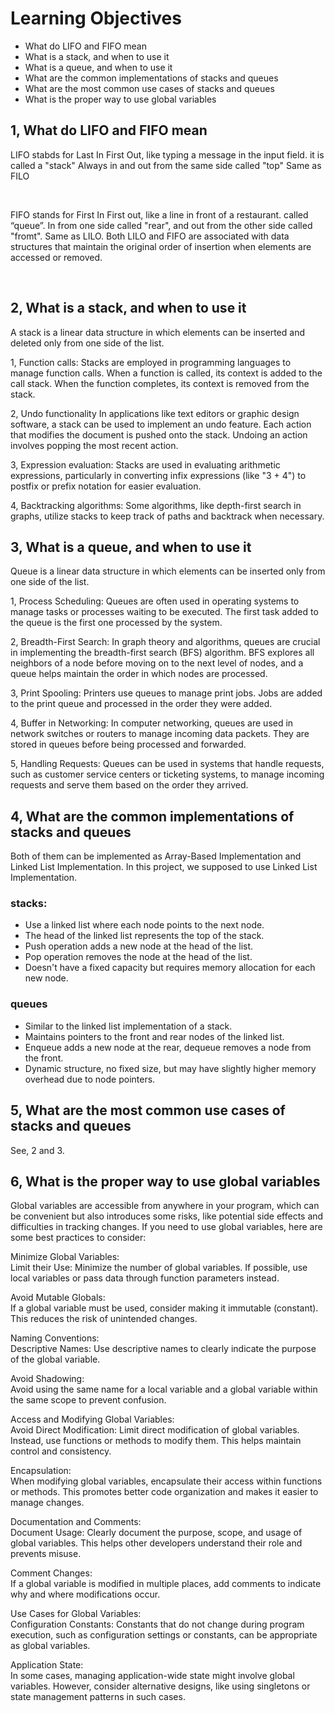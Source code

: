 # Learning Objectives

- What do LIFO and FIFO mean
- What is a stack, and when to use it
- What is a queue, and when to use it
- What are the common implementations of stacks and queues
- What are the most common use cases of stacks and queues
- What is the proper way to use global variables

## 1, What do LIFO and FIFO mean

LIFO stabds for Last In First Out, like typing a message in the input field. it is called a "stack"
Always in and out from the same side called "top"
Same as FILO

<br>

FIFO stands for First In First out, like a line in front of a restaurant. called “queue”. In from one side called "rear", and out from the other side called "fromt".
Same as LILO.
Both LILO and FIFO are associated with data structures that maintain the original order of insertion when elements are accessed or removed.

<br>

## 2, What is a stack, and when to use it
 A stack is a linear data structure in which elements can be inserted and deleted only from one side of the list.

 1, Function calls: 
  Stacks are employed in programming languages to manage function calls. When a function is called, its context is added to the call stack. When the function completes, its context is removed from the stack.

 2, Undo functionality
  In applications like text editors or graphic design software, a stack can be used to implement an undo feature. Each action that modifies the document is pushed onto the stack. Undoing an action involves popping the most recent action.

 3, Expression evaluation:
  Stacks are used in evaluating arithmetic expressions, particularly in converting infix expressions (like "3 + 4") to postfix or prefix notation for easier evaluation.

 4, Backtracking algorithms:
 Some algorithms, like depth-first search in graphs, utilize stacks to keep track of paths and backtrack when necessary.

## 3, What is a queue, and when to use it
Queue is a linear data structure in which elements can be inserted only from one side of the list.

 1, Process Scheduling:
  Queues are often used in operating systems to manage tasks or processes waiting to be executed. The first task added to the queue is the first one processed by the system.

 2, Breadth-First Search:
  In graph theory and algorithms, queues are crucial in implementing the breadth-first search (BFS) algorithm. BFS explores all neighbors of a node before moving on to the next level of nodes, and a queue helps maintain the order in which nodes are processed.

 3, Print Spooling:
  Printers use queues to manage print jobs. Jobs are added to the print queue and processed in the order they were added.

 4, Buffer in Networking:
  In computer networking, queues are used in network switches or routers to manage incoming data packets. They are stored in queues before being processed and forwarded.

 5, Handling Requests:
  Queues can be used in systems that handle requests, such as customer service centers or ticketing systems, to manage incoming requests and serve them based on the order they arrived.

## 4, What are the common implementations of stacks and queues

Both of them can be implemented as Array-Based Implementation and Linked List Implementation.
In this project, we supposed to use Linked List Implementation.

### stacks:
- Use a linked list where each node points to the next node.
- The head of the linked list represents the top of the stack.
- Push operation adds a new node at the head of the list.
- Pop operation removes the node at the head of the list.
- Doesn't have a fixed capacity but requires memory allocation for each new node.

### queues
- Similar to the linked list implementation of a stack.
- Maintains pointers to the front and rear nodes of the linked list.
- Enqueue adds a new node at the rear, dequeue removes a node from the front.
- Dynamic structure, no fixed size, but may have slightly higher memory overhead due to node pointers.

## 5, What are the most common use cases of stacks and queues

See, 2 and 3.

## 6, What is the proper way to use global variables

Global variables are accessible from anywhere in your program, which can be convenient but also introduces some risks, like potential side effects and difficulties in tracking changes. If you need to use global variables, here are some best practices to consider:

Minimize Global Variables:<br>
 Limit their Use: Minimize the number of global variables. If possible, use local variables or pass data through function parameters instead.

Avoid Mutable Globals: <br>
 If a global variable must be used, consider making it immutable (constant). This reduces the risk of unintended changes.

Naming Conventions:<br>
 Descriptive Names: Use descriptive names to clearly indicate the purpose of the global variable.

Avoid Shadowing: <br>
 Avoid using the same name for a local variable and a global variable within the same scope to prevent confusion.

Access and Modifying Global Variables:<br>
 Avoid Direct Modification: Limit direct modification of global variables. Instead, use functions or methods to modify them. This helps maintain control and consistency.

Encapsulation: <br>
 When modifying global variables, encapsulate their access within functions or methods. This promotes better code organization and makes it easier to manage changes.

Documentation and Comments:<br>
 Document Usage: Clearly document the purpose, scope, and usage of global variables. This helps other developers understand their role and prevents misuse.

Comment Changes: <br>
 If a global variable is modified in multiple places, add comments to indicate why and where modifications occur.

Use Cases for Global Variables:<br>
 Configuration Constants: Constants that do not change during program execution, such as configuration settings or constants, can be appropriate as global variables.

Application State: <br>
 In some cases, managing application-wide state might involve global variables. However, consider alternative designs, like using singletons or state management patterns in such cases.
